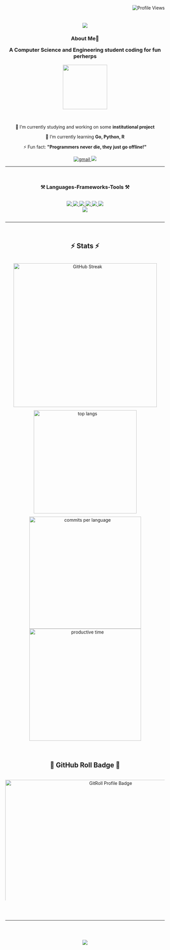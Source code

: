 <p align="right">
    <img src="https://komarev.com/ghpvc/?username=mdtanjimrahman&style=flat-square&color=6e5494&label=Profile+Views" alt="Profile Views" />
</p>

<h1 align="center">
    <img src="https://readme-typing-svg.herokuapp.com/?font=Righteous&size=35&center=true&vCenter=true&width=500&height=70&duration=3700&lines=Hi+There!+👀;+I'm+Tanjim+Rahman!;" />
</h1>

<h3 align="center">

  <div align="center">
 
 **About Me**💫

 </div>
 
  A Computer Science and Engineering student coding for fun perherps
  <br/>

   <div align="center">
 
<img align="center" height="140" src="https://i.imgflip.com/7m4wl6.gif"  />

 </div>
  </h3>


  <br/>

<div align="center">
 
 🔭 I’m currently studying and working on some **institutional project**
 
 🌱 I’m currently learning **Go, Python, R**

⚡ Fun fact: **"Programmers never die, they just go offline!"**

 </div>


 <div align="center"> 
     <a href="https://mail.google.com/mail/?view=cm&fs=1&to=tanjimpromise252000@gmail.com" target="_blank">
     <img src="https://img.shields.io/badge/Gmail-D14836?style=for-the-badge&logo=gmail&logoColor=white" alt="gmail" />
  </a>
     <a href="https://wa.me/+8801740717087" target="_blank">
     <img src="https://img.shields.io/badge/Whatsapp-25FF0000?style=for-the-badge&logo=Whatsapp&logoColor=white" target="_blank" /> <!-- sqlite, safari, google-chrome are other good icon options -->
  </a>
</div>

<hr/>
<br/>
 
<h3 align="center">⚒️ Languages-Frameworks-Tools ⚒️</h3>
<br/>
<div align="center">
    <a href="https://code.visualstudio.com/" target="_blank"><img src="https://skillicons.dev/icons?i=vscode" /> </a>
    <a href="https://visualstudio.microsoft.com/" target="_blank"><img src="https://skillicons.dev/icons?i=visualstudio" /> </a>
    <a href="https://github.com/" target="_blank"><img src="https://skillicons.dev/icons?i=github" /> </a>
    <a href="https://www.figma.com/" target="_blank"><img src="https://skillicons.dev/icons?i=figma" /> </a>
    <a href="https://www.autodesk.com/products/autocad/free-trial" target="_blank"><img src="https://skillicons.dev/icons?i=autocad" /> </a>
    <a href="https://www.arduino.cc/en/software" target="_blank"><img src="https://skillicons.dev/icons?i=arduino" /> </a>
    <br/>
    <img src="https://skillicons.dev/icons?i=c,cpp,cs,dotnet,go,java,python,r,mysql,matlab,html,css,php,js" /><br>
</div>


<br/>
<hr/>



<br/>



<h2 align="center">⚡ Stats ⚡</h2>
<br>
<div align="center" style="display: flex; flex-wrap: wrap; justify-content: center;">
   <!-- <img width="453" src="https://github-readme-streak-stats.herokuapp.com/?user=mdtanjimrahman&count_private=true&theme=react&border_radius=10" alt="streak stats" style="margin: 10px;" /> -->
    <a href="https://git.io/streak-stats"><img width="453" src="https://streak-stats.demolab.com?user=mdtanjimrahman&theme=dark&border_radius=10" alt="GitHub Streak" /></a>
    <img width="325" src="https://github-readme-stats.vercel.app/api/top-langs/?username=mdtanjimrahman&hide=html&langs_count=6&layout=compact&theme=dark&border_radius=10&size_weight=0.5&count_weight=0.5" alt="top langs" style="margin: 10px;" />

<br/>


<img width="353" src="http://github-profile-summary-cards.vercel.app/api/cards/most-commit-language?username=mdtanjimrahman&theme=dark&exclude=&border= #ffffff&border_radius=15" alt="commits per language"/>
<img width="353" src="http://github-profile-summary-cards.vercel.app/api/cards/productive-time?username=mdtanjimrahman&theme=dark&utcOffset=6&border=ffffff&border_radius=15" alt="productive time"/>

</div>
<br/><br/>



<h2 align="center">🌟 GitHub Roll Badge 🌟</h2>
<br>
<div align="center">
  <a href="https://gitroll.io/profile/sybwuAYhrhO5LeDhij3YN">
    <img src="https://gitroll.io/api/badges/profiles/v1/sybwuAYhrhO5LeDhij3YN?theme=react" alt="GitRoll Profile Badge" style="max-width: 100%; height: auto; width: 650px; max-height: 380px;">
  </a>
  <br/>
</div>


<!--
<a href="https://www.facebook.com/rahman.tanjimm/" target="_blank">
    <img src="https://img.shields.io/badge/Facebook-0077B5?style=for-the-badge&logo=Facebook&logoColor=white" target="_blank" />
  </a>
  -->

<br/><br/>

<hr/>

<br/>

<h2 align="center">
    <img src="https://readme-typing-svg.herokuapp.com/?font=Righteous&size=35&center=true&vCenter=true&width=500&height=70&duration=3700&lines=Thanks+for+visiting!+👋;" />
</h2>
